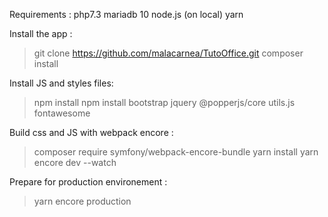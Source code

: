 Requirements :
php7.3
mariadb 10
node.js (on local)
yarn

Install the app :
> git clone https://github.com/malacarnea/TutoOffice.git
> composer install

Install JS and styles files:
> npm install
> npm install bootstrap jquery @popperjs/core utils.js fontawesome

Build css and JS with webpack encore :
> composer require symfony/webpack-encore-bundle
> yarn install
> yarn encore dev --watch

Prepare for production environement :
> yarn encore production